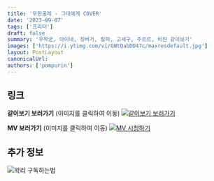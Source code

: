 ```yaml
---
title: '무한굴레 - 그대에게 COVER'
date: '2023-09-07'
tags: ['프리터']
draft: false
summary: '우왁굳, 아이네, 징버거, 릴파, 고세구, 주르르, 비챤 같이보기'
images: ['https://i.ytimg.com/vi/GNtQabDD47c/maxresdefault.jpg']
layout: PostLayout
canonicalUrl:
authors: ['pompurin']
---
```


## 링크

**같이보기 보러가기** (이미지를 클릭하여 이동)
[![같이보기 보러가기](https://cdn.discordapp.com/attachments/1136601898116464710/1211650793904807976/logo.png?ex=65eef8bc&is=65dc83bc&hm=95dc0e08c1f43025dd60def429896697b3787a9f923593eb50b24e9fb6280361&)](https://cafe.naver.com/steamindiegame/12777698)

**MV 보러가기** (이미지를 클릭하여 이동)
[![MV 시청하기](https://i.ytimg.com/vi/GNtQabDD47c/maxresdefault.jpg)](https://youtu.be/GNtQabDD47c?si=_5q9SHNgqVw1fdDB)

## 추가 정보

![왁리 구독하는법](https://cdn.discordapp.com/attachments/1136601898116464710/1202561346370142238/--3-cut.gif?ex=65e99707&is=65d72207&hm=77ccf39e44d1b0ba4bc899cb3220e87d5ce56ff9a25de53263bc132fb9c9d85a&)
